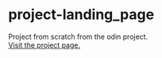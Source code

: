 # project-landing_page

Project from scratch from the odin project.  
[Visit the project page.](https://alexreycer.github.io/project-landin_page/)
